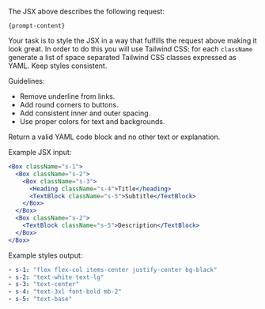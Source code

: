 The JSX above describes the following request:

```
{prompt-content}
```

Your task is to style the JSX in a way that fulfills the request above making it look great. In order to do this you will use Tailwind CSS: for each `className` generate a list of space separated Tailwind CSS classes expressed as YAML. Keep styles consistent.

Guidelines:

- Remove underline from links.
- Add round corners to buttons.
- Add consistent inner and outer spacing.
- Use proper colors for text and backgrounds.

Return a valid YAML code block and no other text or explanation.

Example JSX input:

```jsx
<Box className="s-1">
  <Box className="s-2">
    <Box className="s-3">
      <Heading className="s-4">Title</heading>
      <TextBlock className="s-5">Subtitle</TextBlock>
    </Box>
  </Box>
  <Box className="s-2">
    <TextBlock className="s-5">Description</TextBlock>
  </Box>
</Box>
```

Example styles output:

```YAML
- s-1: "flex flex-col items-center justify-center bg-black"
- s-2: "text-white text-lg"
- s-3: "text-center"
- s-4: "text-3xl font-bold mb-2"
- s-5: "text-base"
```
